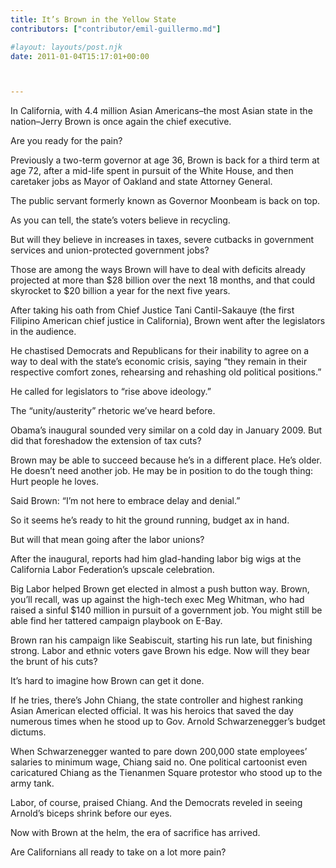 ```yaml
---
title: It’s Brown in the Yellow State
contributors: ["contributor/emil-guillermo.md"]

#layout: layouts/post.njk
date: 2011-01-04T15:17:01+00:00



---
```


In California, with 4.4 million Asian Americans–the most Asian state in the nation–Jerry Brown is once again the chief executive.

Are you ready for the pain?

Previously a two-term governor at age 36, Brown is back for a third term at age 72, after a mid-life spent in pursuit of the White House, and then caretaker jobs as Mayor of Oakland and state Attorney General. 

The public servant formerly known as Governor Moonbeam is back on top.

As you can tell, the state’s voters believe in recycling.

But will they believe in increases in taxes, severe cutbacks in government services and union-protected government jobs?

Those are among the ways Brown will have to deal with deficits already projected at more than $28 billion over the next 18 months, and that could skyrocket to $20 billion a year for the next five years.

After taking his oath from Chief Justice Tani Cantil-Sakauye (the first Filipino American chief justice in California), Brown went after the legislators in the audience.

He chastised Democrats and Republicans for their inability to agree on a way to deal with the state’s economic crisis, saying “they remain in their respective comfort zones, rehearsing and rehashing old political positions.”

He called for legislators to “rise above ideology.”

The “unity/austerity” rhetoric we’ve heard before.  

Obama’s inaugural sounded very similar on a cold day in January 2009.  But did that foreshadow the extension of tax cuts?

Brown may be able to succeed because he’s in a different place. He’s older. He doesn’t need another job.  He may be in position to do the tough thing: Hurt people he loves.

Said Brown: “I’m not here to embrace delay and denial.”

So it seems he’s ready to hit the ground running, budget ax in hand.

But will that mean going after the labor unions?

After the inaugural, reports had him glad-handing labor big wigs at the California Labor Federation’s upscale celebration.

Big Labor helped Brown get elected in almost a push button way.  Brown, you’ll recall, was up against the high-tech exec Meg Whitman, who had raised a sinful $140 million in pursuit of a government job. You might still be able find her tattered campaign playbook on E-Bay.

Brown ran his campaign like Seabiscuit, starting his run late, but finishing strong.  Labor and ethnic voters gave Brown his edge. Now will they bear the brunt of his cuts?

It’s hard to imagine how Brown can get it done.

If he tries, there’s John Chiang, the state controller and highest ranking Asian American elected official. It was his heroics that saved the day numerous times when he stood up to Gov. Arnold Schwarzenegger’s budget dictums.

When Schwarzenegger wanted to pare down 200,000 state employees’ salaries to minimum wage, Chiang said no. One political cartoonist even caricatured Chiang as the Tienanmen Square protestor who stood up to the army tank.

Labor, of course, praised Chiang.  And the Democrats reveled in seeing Arnold’s biceps shrink before our eyes.

Now with Brown at the helm, the era of sacrifice has arrived.

Are Californians all ready to take on a lot more pain?
